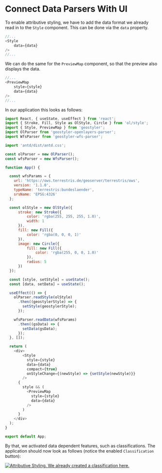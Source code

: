 
# Connect Data Parsers With UI

To enable attributive styling, we have to add the data format we already read in to the `Style` component. This can be done
via the `data` property.

```js
//...
<Style
    data={data}
/>
//...
```

We can do the same for the `PreviewMap` component, so that the preview also displays the data.

```js
//...
<PreviewMap
    style={style}
    data={data}
/>
//...
```

In our application this looks as follows:

```js
import React, { useState, useEffect } from 'react';
import { Stroke, Fill, Style as OlStyle, Circle } from 'ol/style';
import { Style, PreviewMap } from 'geostyler';
import OlParser from 'geostyler-openlayers-parser';
import WfsParser from 'geostyler-wfs-parser';

import 'antd/dist/antd.css';

const olParser = new OlParser();
const wfsParser = new WfsParser();

function App() {

  const wfsParams = {
    url: 'https://ows.terrestris.de/geoserver/terrestris/ows',
    version: '1.1.0',
    typeName: 'terrestris:bundeslaender',
    srsName: 'EPSG:4326'
  };

  const olStyle = new OlStyle({
      stroke: new Stroke({
          color: 'rgba(255, 255, 255, 1.0)',
          width: 1
      }),
      fill: new Fill({
          color: 'rgba(0, 0, 0, 1)'
      }),
      image: new Circle({
          fill: new Fill({
              color: 'rgba(255, 0, 0, 1.0)'
          }),
          radius: 5
      })
  });

  const [style, setStyle] = useState();
  const [data, setData] = useState();

  useEffect(() => {
    olParser.readStyle(olStyle)
      .then((geostylerStyle) => {
        setStyle(geostylerStyle);
      });

    wfsParser.readData(wfsParams)
      .then((gsData) => {
        setData(gsData);
      });
  }, []);

  return (
    <div>
        <Style
          style={style}
          data={data}
          compact={true}
          onStyleChange={(newStyle) => {setStyle(newStyle)}}
        />
      {
        style && (
          <PreviewMap
            style={style}
            data={data}
          />
        )
      }
    </div>
  );
}

export default App;

```

By that, we activated data dependent features, such as classifications. The application should now look as follows
(notice the enabled `Classification` button):

[![Attributive Styling. We already created a classification here.](./images/attributive.png)](./images/attributive.png)
